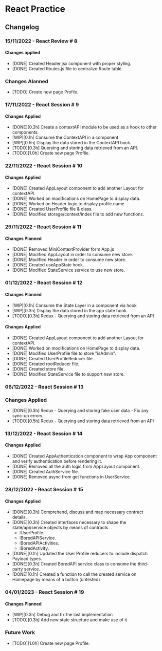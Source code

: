 # React Practice

## Changelog

### 15/11/2022 - React Review # 8

#### Changes applied

-   [DONE] Created Header.jsx component with proper styling.
-   [DONE] Created Routes.js file to centralize Route table.

### Changes Alanned

-   [TODO] Create new page Profile.

### 17/11/2022 - React Session # 9

#### Changes Applied

-   [DONE][0.3h] Create a contextAPI module to be used as a hook to other components.
-   [WIP][0.1h] Consume the ContextAPI in a component
-   [WIP][0.5h] Display the data stored in the ContextAPI hook.
-   [TODO][0.3h] Querying and storing data retrieved from an API.
-   [TODO][1.0h] Create new page Profile.

### 22/11/2022 - React Session # 10

#### Changes Applied

-   [DONE] Created AppLayout component to add another Layout for contextAPI.
-   [DONE] Worked on modifications on HomePage to display data.
-   [DONE] Worked on Header logic to display profile.name.
-   [DONE] Created UserProfile file & class.
-   [DONE] Modified storage/context/index file to add new functions.

### 29/11/2022 - React Session # 11

#### Changes Planned

-   [DONE] Removed MiniContextProvider form App.js
-   [DONE] Modified AppLayout in order to consume new store.
-   [DONE] Modified Header in order to consume new store.
-   [DONE] Created useAppState hook.
-   [DONE] Modified StateService service to use new store.

### 01/12/2022 - React Session # 12

#### Changes Planned

-   [WIP][0.1h] Consume the State Layer in a component via hook
-   [WIP][0.3h] Display the data stored in the app state hook.
-   [TODO][0.3h] Redux - Querying and storing data retrieved from an API

#### Changes Applied

-   [DONE] Created AppLayout component to add another Layout for contextAPI.
-   [DONE] Worked on modifications on HomePage to display data.
-   [DONE] Modified UserProfile file to store "isAdmin".
-   [DONE] Created UserProfileReducer file.
-   [DONE] Created rootReducer file.
-   [DONE] Created store file.
-   [DONE] Modified StateService file to support new store.

### 06/12/2022 - React Session # 13

### Changes Applied

-   [DONE][0.3h] Redux - Querying and storing fake user data - Fix any sync-up errors
-   [TODO][0.5h] Redux - Querying and storing data retrieved from an API

### 13/12/2022 - React Session # 14

#### Changes Applied

-   [DONE] Created AppAuthentication component to wrap App component and verify authentication before rendering it.
-   [DONE] Removed all the auth logic from AppLayout component.
-   [DONE] Created AuthService file.
-   [DONE] Removed async from get functions in UserService.

### 28/12/2022 - React Session # 15

#### Changes Applied

-   [DONE][0.3h] Comprehend, discuss and map necessary contract details.
-   [DONE][0.3h] Created interfaces necessary to shape the state/api/service objects by means of contracts
    -   IUserProfile.
    -   IBoredAPIService.
    -   IBoredAPIActivities.
    -   IBoredActivity.
-   [DONE][0.1h] Updated the User Profile reducers to include dispatch Payload types.
-   [DONE][0.3h] Created BoredAPI service class to consume the third-party service.
-   [DONE][0.1h] Created a function to call the created service on Homepage by means of a button (untested)

### 04/01/2023 - React Session # 19

#### Changes Planned

-   [WIP][0.3h] Debug and fix the last implementation
-   [TODO][0.3h] Add new state structure and make use of it

### Future Work

-   [TODO][1.0h] Create new page Profile.
